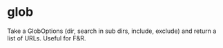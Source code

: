 # glob

Take a GlobOptions (dir, search in sub dirs, include, exclude) and return a list of URLs. Useful for F&R.

